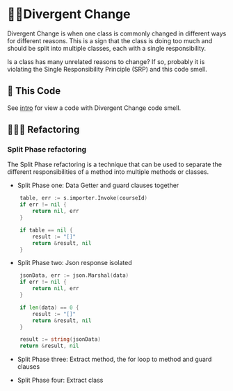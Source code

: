 # 👐🏻Divergent Change

Divergent Change is when one class is commonly changed in different ways for different reasons.
This is a sign that the class is doing too much and should be split into multiple classes, each with a single responsibility.

Is a class has many unrelated reasons to change? If so, probably it is violating the Single Responsibility Principle (SRP) and this code smell.

## 💠 This Code

See [intro](../intro/README.md) for view a code with Divergent Change code smell.

## 🧑🏻‍🔬 Refactoring

### Split Phase refactoring

The Split Phase refactoring is a technique that can be used to separate the different responsibilities of a method into multiple methods or classes.

- Split Phase one: Data Getter and guard clauses together
```go
    table, err := s.importer.Invoke(courseId)
    if err != nil {
        return nil, err
    }

    if table == nil {
        result := "[]"
        return &result, nil
    }
```

- Split Phase two: Json response isolated
```go
    jsonData, err := json.Marshal(data)
    if err != nil {
        return nil, err
    }

    if len(data) == 0 {
        result := "[]"
        return &result, nil
    }

    result := string(jsonData)
    return &result, nil
```

- Split Phase three: Extract method, the for loop to method and guard clauses

- Split Phase four: Extract class

